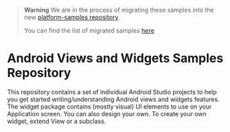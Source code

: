 > **Warning**
> We are in the process of migrating these samples into the new [platform-samples repository](https://github.com/android/platform-samples).
> 
> You can find the list of migrated samples [here](https://github.com/android/platform-samples/tree/main/samples/user-interface)


Android Views and Widgets Samples Repository
============================================

This repository contains a set of individual Android Studio projects to help you get
started writing/understanding Android views and widgets features.
The widget package contains (mostly visual) UI elements to use on your Application screen. You can also design your own.
To create your own widget, extend View or a subclass.
